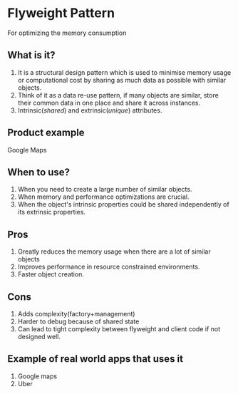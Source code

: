 # Flyweight Pattern
For optimizing the memory consumption

## What is it?
1. It is a structural design pattern which is used to minimise memory usage or computational cost by sharing as much data as possible with similar objects.
2. Think of it as a data re-use pattern, if many objects are similar, store their common data in one place and share it across instances.
3. Intrinsic(_shared_) and extrinsic(_unique_) attributes.

## Product example
Google Maps

## When to use?
1. When you need to create a large number of similar objects.
2. When memory and performance optimizations are crucial.
3. When the object's intrinsic properties could be shared independently of its extrinsic properties.

## Pros
1. Greatly reduces the memory usage when there are a lot of similar objects
2. Improves performance in resource constrained environments.
3. Faster object creation.

## Cons
1. Adds complexity(factory+management)
2. Harder to debug because of shared state
3. Can lead to tight complexity between flyweight and client code if not designed well.

## Example of real world apps that uses it
1. Google maps
2. Uber